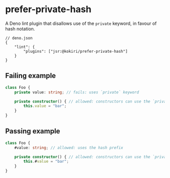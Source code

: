 # prefer-private-hash

A Deno lint plugin that disallows use of the `private` keyword, in favour of
hash notation.

```jsonc
// deno.json
{
    "lint": {
        "plugins": ["jsr:@kokiri/prefer-private-hash"]
    }
}
```

## Failing example

```ts
class Foo {
    private value: string; // fails: uses `private` keyword

    private constructor() { // allowed: constructors can use the `private` keyword
        this.value = "bar";
    }
}
```

## Passing example

```ts
class Foo {
    #value: string; // allowed: uses the hash prefix

    private constructor() { // allowed: constructors can use the `private` keyword
        this.#value = "bar";
    }
}
```
